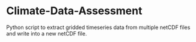 # Climate-Data-Assessment
Python script to extract gridded timeseries data from multiple netCDF files and write into a new netCDF file.
